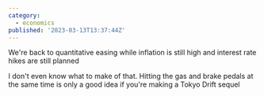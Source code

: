 ```yaml
---
category:
  - economics
published: '2023-03-13T13:37:44Z'
---
```


We're back to quantitative easing while inflation is still high and interest rate hikes are still planned

I don't even know what to make of that. Hitting the gas and brake pedals at the same time is only a good idea if you're making a Tokyo Drift sequel